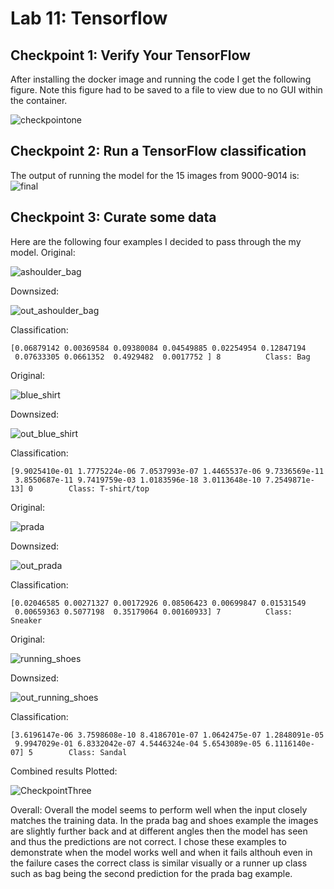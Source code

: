 # Lab 11: Tensorflow

## Checkpoint 1: Verify Your TensorFlow

After installing the docker image and running the code I get the following figure. Note this figure had to be saved to a file to view due to no GUI within the container.

![checkpointone](https://user-images.githubusercontent.com/49171429/183103975-47e89082-fa9e-4a1d-95e4-39addb887fbb.png)

## Checkpoint 2: Run a TensorFlow classification
The output of running the model for the 15 images from 9000-9014 is:
![final](https://user-images.githubusercontent.com/49171429/183111611-3c61d2f0-d413-40f3-b1f8-f5491135255f.png)


## Checkpoint 3: Curate some data
Here are the following four examples I decided to pass through the my model.
Original:

![ashoulder_bag](https://user-images.githubusercontent.com/49171429/183118770-e3aaaebf-747e-453b-97df-4da46813e428.png)

Downsized:

![out_ashoulder_bag](https://user-images.githubusercontent.com/49171429/183119036-3eafe43d-32a7-45e3-a9cf-0b5f88418b51.png)

Classification:

```
[0.06879142 0.00369584 0.09380084 0.04549885 0.02254954 0.12847194
 0.07633305 0.0661352  0.4929482  0.0017752 ] 8          Class: Bag
 ```

Original:

![blue_shirt](https://user-images.githubusercontent.com/49171429/183118829-c4598efa-9d43-43f1-aadb-1cbffb5a6dd6.png)

Downsized:

![out_blue_shirt](https://user-images.githubusercontent.com/49171429/183119049-8a9d8406-054d-4d40-a6a5-2a51b06126b0.png)

Classification:

```
[9.9025410e-01 1.7775224e-06 7.0537993e-07 1.4465537e-06 9.7336569e-11
 3.8550687e-11 9.7419759e-03 1.0183596e-18 3.0113648e-10 7.2549871e-13] 0        Class: T-shirt/top
 ```
Original:

![prada](https://user-images.githubusercontent.com/49171429/183118855-29317b11-5d3c-4180-9ead-d0fffc145d13.png)

Downsized: 

![out_prada](https://user-images.githubusercontent.com/49171429/183119058-f7ce6b1b-9708-49bd-bde0-e8896e383b20.png)

Classification:

```
[0.02046585 0.00271327 0.00172926 0.08506423 0.00699847 0.01531549
 0.00659363 0.5077198  0.35179064 0.00160933] 7          Class: Sneaker
 ```
Original:

![running_shoes](https://user-images.githubusercontent.com/49171429/183118864-e33d3501-e2e1-4207-bacd-63e0fce567b8.png)

Downsized:

![out_running_shoes](https://user-images.githubusercontent.com/49171429/183119071-286e6810-4cb0-40f0-a7bf-65a975b1cf64.png)

Classification:
```
[3.6196147e-06 3.7598608e-10 8.4186701e-07 1.0642475e-07 1.2848091e-05
 9.9947029e-01 6.8332042e-07 4.5446324e-04 5.6543089e-05 6.1116140e-07] 5        Class: Sandal
```

Combined results Plotted:

![CheckpointThree](https://user-images.githubusercontent.com/49171429/183118998-220e2d45-f56c-4901-bb3f-cc4a7948f367.png)

Overall:
Overall the model seems to perform well when the input closely matches the training data. In the prada bag and shoes example the images are slightly further back and at different angles then the model has seen and thus the predictions are not correct. I chose these examples to demonstrate when the model works well and when it fails althouh even in the failure cases the correct class is similar visually or a runner up class such as bag being the second prediction for the prada bag example.
